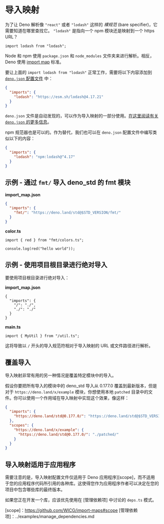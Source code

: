 # 导入映射

为了让 Deno 解析像 `"react"` 或者 `"lodash"` 这样的 _裸规范_ (bare
specifier)，它需要知道在哪里查找它。 `"lodash"` 是指向一个 npm
模块还是映射到一个 https URL？

```ts, ignore
import lodash from "lodash";
```

Node 和 npm 使用 `package.json` 和 `node_modules` 文件夹来进行解析。相反，Deno
使用 [import map](https://github.com/WICG/import-maps) 标准。

要让上面的 `import lodash from "lodash"` 正常工作，需要将以下内容添加到
[`deno.json` 配置文件](../getting_started/configuration_file.md) 中：

```json
{
  "imports": {
    "lodash": "https://esm.sh/lodash@4.17.21"
  }
}
```

`deno.json`
文件是自动发现的，可以作为导入映射的一部分使用。[在这里阅读有关 `deno.json` 的更多信息](../getting_started/configuration_file.md)。

npm 规范器也是可以的。作为替代，我们也可以在 `deno.json`
配置文件中编写类似以下的内容：

```json
{
  "imports": {
    "lodash": "npm:lodash@^4.17"
  }
}
```

## 示例 - 通过 `fmt/` 导入 deno_std 的 fmt 模块

**import_map.json**

```json
{
  "imports": {
    "fmt/": "https://deno.land/std@$STD_VERSION/fmt/"
  }
}
```

**color.ts**

```ts, ignore
import { red } from "fmt/colors.ts";

console.log(red("hello world"));
```

## 示例 - 使用项目根目录进行绝对导入

要使用项目根目录进行绝对导入：

**import_map.json**

```jsonc
{
  "imports": {
    "/": "./",
    "./": "./"
  }
}
```

**main.ts**

```ts, ignore
import { MyUtil } from "/util.ts";
```

这将导致以 `/` 开头的导入规范符相对于导入映射的 URL 或文件路径进行解析。

## 覆盖导入

导入映射非常有用的另一种情况是覆盖特定模块中的导入。

假设你要把所有导入的模块中的 deno_std 导入从 0.177.0 覆盖到最新版本，但是对于
`https://deno.land/x/example` 模块，你想使用本地 `patched`
目录中的文件。你可以使用一个作用域在导入映射中实现这个效果，像这样：

```json
{
  "imports": {
    "https://deno.land/std@0.177.0/": "https://deno.land/std@$STD_VERSION/"
  },
  "scopes": {
    "https://deno.land/x/example": {
      "https://deno.land/std@0.177.0/": "./patched/"
    }
  }
}
```

## 导入映射适用于应用程序

需要注意的是，导入映射配置文件仅适用于 Deno
应用程序][scope]，而不适用于您的应用程序代码所引用的各种库。这使得您作为应用程序作者可以决定在您的项目中包含哪些库的最终版本。

如果您正在开发一个库，应该优先使用在 [管理依赖项] 中讨论的 `deps.ts` 模式。

[scope]：https://github.com/WICG/import-maps#scope
[管理依赖项]：../examples/manage_dependencies.md
